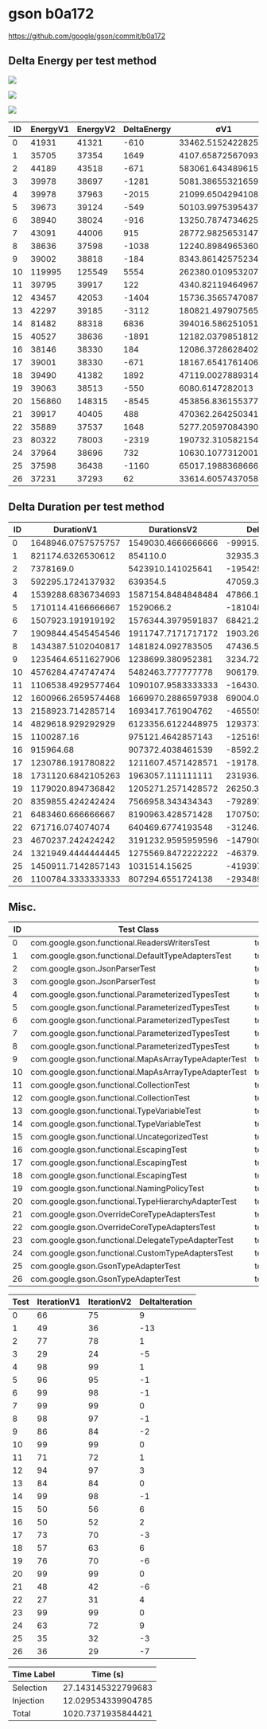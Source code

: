 # gson b0a172


https://github.com/google/gson/commit/b0a172



## Delta Energy per test method

![](./gson_delta_energy_0_v.png)

![](./gson_delta_energy_1_v.png)

![](./gson_delta_energy_2_v.png)


| ID | EnergyV1 | EnergyV2 | DeltaEnergy | σV1 | σV2 |
| --- | --- | --- | --- | --- | --- |
| 0 | 41931 | 41321 | -610 | 33462.51524228253 | 27628.027215030914 |
| 1 | 35705 | 37354 | 1649 | 4107.658725670937 | 5360.652562643521 |
| 2 | 44189 | 43518 | -671 | 583061.6434896159 | 475720.28951037786 |
| 3 | 39978 | 38697 | -1281 | 5081.386553216598 | 4877.222881920668 |
| 4 | 39978 | 37963 | -2015 | 21099.650429410813 | 18422.685234023706 |
| 5 | 39673 | 39124 | -549 | 50103.99753954373 | 16869.41472349086 |
| 6 | 38940 | 38024 | -916 | 13250.787473462502 | 16729.59161644603 |
| 7 | 43091 | 44006 | 915 | 28772.98256531476 | 24641.1530551796 |
| 8 | 38636 | 37598 | -1038 | 12240.898496536065 | 13834.052481903438 |
| 9 | 39002 | 38818 | -184 | 8343.861425752344 | 7762.579922761262 |
| 10 | 119995 | 125549 | 5554 | 262380.0109532076 | 336795.87470078433 |
| 11 | 39795 | 39917 | 122 | 4340.821194649679 | 4981.939083028432 |
| 12 | 43457 | 42053 | -1404 | 15736.356574708721 | 16059.054235624044 |
| 13 | 42297 | 39185 | -3112 | 180821.49790756512 | 35165.587456751375 |
| 14 | 81482 | 88318 | 6836 | 394016.5862510518 | 454641.4278154992 |
| 15 | 40527 | 38636 | -1891 | 12182.037985181298 | 5942.437252481604 |
| 16 | 38146 | 38330 | 184 | 12086.3728628402 | 6426.095690510271 |
| 17 | 39001 | 38330 | -671 | 18167.65417614061 | 10231.691720595676 |
| 18 | 39490 | 41382 | 1892 | 47119.00278893146 | 51900.163798561 |
| 19 | 39063 | 38513 | -550 | 6080.6147282013 | 5393.743154009891 |
| 20 | 156860 | 148315 | -8545 | 453856.8361553776 | 436786.30267880816 |
| 21 | 39917 | 40405 | 488 | 470362.26425034134 | 617713.5047370642 |
| 22 | 35889 | 37537 | 1648 | 5277.205970843905 | 4731.686792485871 |
| 23 | 80322 | 78003 | -2319 | 190732.31058215478 | 118036.83355756322 |
| 24 | 37964 | 38696 | 732 | 10630.107731200147 | 9407.174946638283 |
| 25 | 37598 | 36438 | -1160 | 65017.19883686661 | 7374.486493775346 |
| 26 | 37231 | 37293 | 62 | 33614.60574370587 | 5560.3814249530715 |

## Delta Duration per test method


| ID | DurationV1 | DurationsV2 | DeltaDuration |
| --- | --- | --- | --- |
| 0 | 1648946.0757575757 | 1549030.4666666666 | -99915.60909090913 |
| 1 | 821174.6326530612 | 854110.0 | 32935.367346938816 |
| 2 | 7378169.0 | 5423910.141025641 | -1954258.858974359 |
| 3 | 592295.1724137932 | 639354.5 | 47059.32758620684 |
| 4 | 1539288.6836734693 | 1587154.8484848484 | 47866.16481137904 |
| 5 | 1710114.4166666667 | 1529066.2 | -181048.2166666668 |
| 6 | 1507923.191919192 | 1576344.3979591837 | 68421.2060399917 |
| 7 | 1909844.4545454546 | 1911747.7171717172 | 1903.2626262626145 |
| 8 | 1434387.5102040817 | 1481824.092783505 | 47436.58257942344 |
| 9 | 1235464.6511627906 | 1238699.380952381 | 3234.729789590463 |
| 10 | 4576284.474747474 | 5482463.777777778 | 906179.3030303037 |
| 11 | 1106538.4929577464 | 1090107.9583333333 | -16430.53462441312 |
| 12 | 1600966.2659574468 | 1669970.2886597938 | 69004.02270234702 |
| 13 | 2158923.714285714 | 1693417.761904762 | -465505.9523809522 |
| 14 | 4829618.929292929 | 6123356.6122448975 | 1293737.6829519682 |
| 15 | 1100287.16 | 975121.4642857143 | -125165.6957142856 |
| 16 | 915964.68 | 907372.4038461539 | -8592.276153846178 |
| 17 | 1230786.191780822 | 1211607.4571428571 | -19178.73463796475 |
| 18 | 1731120.6842105263 | 1963057.111111111 | 231936.42690058472 |
| 19 | 1179020.894736842 | 1205271.2571428572 | 26250.362406015163 |
| 20 | 8359855.424242424 | 7566958.343434343 | -792897.0808080807 |
| 21 | 6483460.666666667 | 8190963.428571428 | 1707502.7619047612 |
| 22 | 671716.074074074 | 640469.6774193548 | -31246.396654719254 |
| 23 | 4670237.242424242 | 3191232.9595959596 | -1479004.2828282826 |
| 24 | 1321949.4444444445 | 1275569.8472222222 | -46379.59722222225 |
| 25 | 1450911.7142857143 | 1031514.15625 | -419397.5580357143 |
| 26 | 1100784.3333333333 | 807294.6551724138 | -293489.67816091946 |

## Misc.

| ID | Test Class | Test Method |
| --- | --- | --- |
| 0 | com.google.gson.functional.ReadersWritersTest | testReadWriteTwoObjects |
| 1 | com.google.gson.functional.DefaultTypeAdaptersTest | testBitSetDeserialization |
| 2 | com.google.gson.JsonParserTest | testReadWriteTwoObjects |
| 3 | com.google.gson.JsonParserTest | testParseMixedArray |
| 4 | com.google.gson.functional.ParameterizedTypesTest | testVariableTypeArrayDeserialization |
| 5 | com.google.gson.functional.ParameterizedTypesTest | testVariableTypeDeserialization |
| 6 | com.google.gson.functional.ParameterizedTypesTest | testParameterizedTypeGenericArraysDeserialization |
| 7 | com.google.gson.functional.ParameterizedTypesTest | testVariableTypeFieldsAndGenericArraysDeserialization |
| 8 | com.google.gson.functional.ParameterizedTypesTest | testParameterizedTypeWithVariableTypeDeserialization |
| 9 | com.google.gson.functional.MapAsArrayTypeAdapterTest | testMultipleEnableComplexKeyRegistrationHasNoEffect |
| 10 | com.google.gson.functional.MapAsArrayTypeAdapterTest | testSerializeComplexMapWithTypeAdapter |
| 11 | com.google.gson.functional.CollectionTest | testFieldIsArrayList |
| 12 | com.google.gson.functional.CollectionTest | testWildcardCollectionField |
| 13 | com.google.gson.functional.TypeVariableTest | testAdvancedTypeVariables |
| 14 | com.google.gson.functional.TypeVariableTest | testTypeVariablesViaTypeParameter |
| 15 | com.google.gson.functional.UncategorizedTest | testGsonInstanceReusableForSerializationAndDeserialization |
| 16 | com.google.gson.functional.EscapingTest | testGsonDoubleDeserialization |
| 17 | com.google.gson.functional.EscapingTest | testGsonAcceptsEscapedAndNonEscapedJsonDeserialization |
| 18 | com.google.gson.functional.EscapingTest | testEscapingObjectFields |
| 19 | com.google.gson.functional.NamingPolicyTest | testComplexFieldNameStrategy |
| 20 | com.google.gson.functional.TypeHierarchyAdapterTest | testTypeHierarchy |
| 21 | com.google.gson.OverrideCoreTypeAdaptersTest | testOverrideWrapperBooleanAdapter |
| 22 | com.google.gson.OverrideCoreTypeAdaptersTest | testOverridePrimitiveBooleanAdapter |
| 23 | com.google.gson.functional.DelegateTypeAdapterTest | testDelegateInvoked |
| 24 | com.google.gson.functional.CustomTypeAdaptersTest | testRegisterHierarchyAdapterForDate |
| 25 | com.google.gson.GsonTypeAdapterTest | testTypeAdapterThrowsException |
| 26 | com.google.gson.GsonTypeAdapterTest | testTypeAdapterProperlyConvertsTypes |




| Test | IterationV1 | IterationV2 | DeltaIteration |
| --- | --- | --- | --- |
| 0 | 66 | 75 | 9 |
| 1 | 49 | 36 | -13 |
| 2 | 77 | 78 | 1 |
| 3 | 29 | 24 | -5 |
| 4 | 98 | 99 | 1 |
| 5 | 96 | 95 | -1 |
| 6 | 99 | 98 | -1 |
| 7 | 99 | 99 | 0 |
| 8 | 98 | 97 | -1 |
| 9 | 86 | 84 | -2 |
| 10 | 99 | 99 | 0 |
| 11 | 71 | 72 | 1 |
| 12 | 94 | 97 | 3 |
| 13 | 84 | 84 | 0 |
| 14 | 99 | 98 | -1 |
| 15 | 50 | 56 | 6 |
| 16 | 50 | 52 | 2 |
| 17 | 73 | 70 | -3 |
| 18 | 57 | 63 | 6 |
| 19 | 76 | 70 | -6 |
| 20 | 99 | 99 | 0 |
| 21 | 48 | 42 | -6 |
| 22 | 27 | 31 | 4 |
| 23 | 99 | 99 | 0 |
| 24 | 63 | 72 | 9 |
| 25 | 35 | 32 | -3 |
| 26 | 36 | 29 | -7 |



| Time Label | Time (s) |
| --- | --- |
| Selection | 27.143145322799683 |
| Injection | 12.029534339904785 |
| Total | 1020.7371935844421 |


